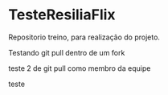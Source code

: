 # TesteResiliaFlix
Repositorio treino, para realização do projeto.

Testando git pull dentro de um fork

teste 2 de git pull como membro da equipe

teste